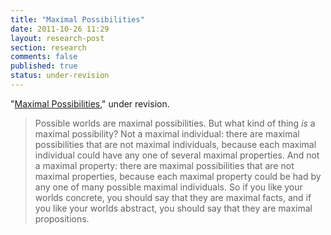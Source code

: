 ```yaml
---
title: "Maximal Possibilities"
date: 2011-10-26 11:29
layout: research-post
section: research
comments: false
published: true
status: under-revision 
---
```


"[Maximal Possibilities](http://files.davidsanson.com/research/maximal-possibilities.pdf)," under revision. 

<span
   class="Z3988" title="ctx_ver=Z39.88-2004&amp;rft_val_fmt=info%3Aofi%2Ffmt%3Akev%3Amtx%3Ajournal&amp;rfr_id=info%3Asid%2Focoins.info%3Agenerator&amp;rft.genre=article&amp;rft.atitle=Maximal+Possibilities&amp;rft.date=2010&amp;rft.aulast=Sanson&amp;rft.aufirst=David&amp;rft.au=David+Sanson"></span>

> Possible worlds are maximal possibilities. But what kind of thing *is* a maximal possibility? Not a maximal individual: there are maximal possibilities that are not maximal individuals, because each maximal individual could have any one of several maximal properties. And not a maximal property: there are  maximal possibilities that are not maximal properties, because each maximal property could be had by any one of many possible maximal individuals. So if you like your worlds concrete, you should say that they are maximal facts, and if you like your worlds abstract, you should say that they are maximal propositions.

